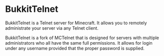 BukkitTelnet
============

BukkitTelnet is a Telnet server for Minecraft. It allows you to remotely administrate your server via any Telnet client.

BukkitTelnet is a fork of MCTelnet that is designed for servers with multiple administrators who all have the same full permissions. It allows for login under any username provided that the proper password is supplied.

